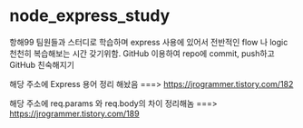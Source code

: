 # node_express_study
항해99 팀원들과 스터디로 학습하며 
express 사용에 있어서 전반적인 flow 나 logic 천천히 복습해보는 시간 갖기위함.
GitHub 이용하여 repo에 commit, push하고 GitHub 친숙해지기

해당 주소에 Express 용어 정리 해놨음 ===> https://jrogrammer.tistory.com/182

해당 주소에 req.params 와 req.body의 차이 정리해놈 ===> https://jrogrammer.tistory.com/189

